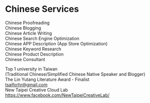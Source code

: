 # Chinese Services  
Chinese Proofreading  
Chinese Blogging  
Chinese Article Writing  
Chinese Search Engine Optimization  
Chinese APP Description (App Store Optimization)  
Chinese Keyword Research  
Chinese Product Description  
Chinese Consultant  
  
    
Top 1 university in Taiwan   
(Traditional Chinese/Simplified Chinese Native Speaker and Blogger)   
The Lin Yutang Literature Award - Finalist     
tsaiforhr@gmail.com  
New Taipei Creative Cloud Lab  
https://www.facebook.com/NewTaipeiCreativeLab/  
